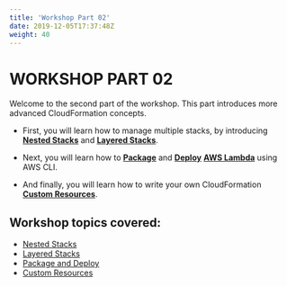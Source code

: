```yaml
---
title: 'Workshop Part 02'
date: 2019-12-05T17:37:48Z
weight: 40
---
```


# WORKSHOP PART 02

Welcome to the second part of the workshop. This part introduces more advanced CloudFormation concepts.

+ First, you will learn how to manage multiple stacks, by introducing **[Nested Stacks](https://docs.aws.amazon.com/AWSCloudFormation/latest/UserGuide/using-cfn-nested-stacks.html)** and **[Layered Stacks](https://docs.aws.amazon.com/AWSCloudFormation/latest/UserGuide/using-cfn-stack-exports.html)**.

+ Next, you will learn how to **[Package](https://docs.aws.amazon.com/AWSCloudFormation/latest/UserGuide/using-cfn-cli-package.html)** and **[Deploy](https://docs.aws.amazon.com/AWSCloudFormation/latest/UserGuide/using-cfn-cli-deploy.html)** **[AWS Lambda](https://docs.aws.amazon.com/lambda/latest/dg/welcome.html)** using AWS CLI.

+ And finally, you will learn how to write your own CloudFormation **[Custom Resources](https://docs.aws.amazon.com/AWSCloudFormation/latest/UserGuide/template-custom-resources.html)**.

## Workshop topics covered:

+ [Nested Stacks](/40-workshop-part-02/10-nested-stacks.html)
+ [Layered Stacks](/40-workshop-part-02/20-layered-stacks.html)
+ [Package and Deploy](/40-workshop-part-02/30-package-and-deploy.html)
+ [Custom Resources](/40-workshop-part-02/40-custom-resources.html)
